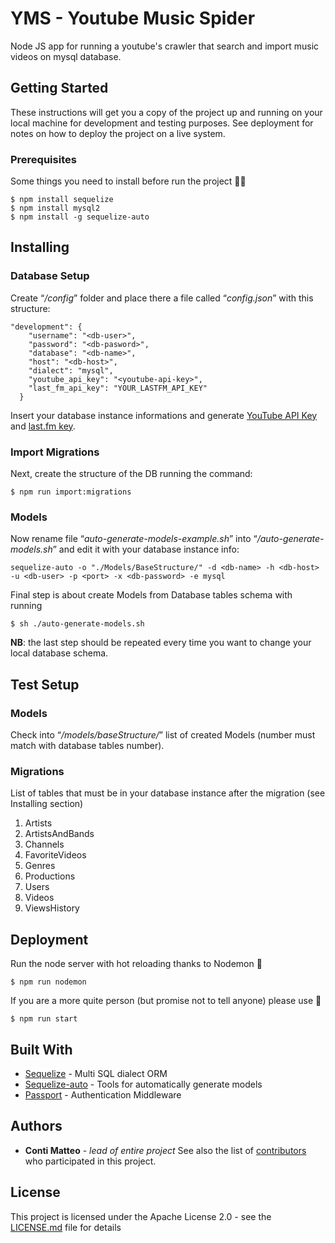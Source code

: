 # YMS - Youtube Music Spider
Node JS app for running a youtube's crawler that search and import music videos on mysql database.


## Getting Started

These instructions will get you a copy of the project up and running on your local machine for development and testing purposes. See deployment for notes on how to deploy the project on a live system.

### Prerequisites
Some things you need to install before run the project ✌🏼
```
$ npm install sequelize
$ npm install mysql2
$ npm install -g sequelize-auto
```


## Installing

### Database Setup
Create “*/config*” folder and place there a file called “*config.json*” with this structure:
```
"development": {
    "username": "<db-user>",
    "password": "<db-pasword>",
    "database": "<db-name>",
    "host": "<db-host>",
    "dialect": "mysql",
    "youtube_api_key": "<youtube-api-key>",
    "last_fm_api_key": "YOUR_LASTFM_API_KEY"
  }
```
Insert your database instance informations and generate [YouTube API Key](https://developers.google.com/youtube/v3/getting-started) and [last.fm key](https://www.last.fm/api/account/create).

### Import Migrations
Next, create the structure of the DB running the command:
```
$ npm run import:migrations
```

### Models
Now rename file “*auto-generate-models-example.sh*” into “*/auto-generate-models.sh*” and edit it with your database instance info: 
```
sequelize-auto -o "./Models/BaseStructure/" -d <db-name> -h <db-host> -u <db-user> -p <port> -x <db-password> -e mysql
```

Final step is about create Models from Database tables schema with running
```
$ sh ./auto-generate-models.sh
```
**NB**: the last step should be repeated every time you want to change your local database schema.


## Test Setup

### Models
Check into “*/models/baseStructure/*” list of created Models (number must match with database tables number).

### Migrations
List of tables that must be in your database instance after the migration (see Installing section)
1. Artists
2. ArtistsAndBands
3. Channels
4. FavoriteVideos
5. Genres
6. Productions
7. Users
8. Videos
9. ViewsHistory


## Deployment

Run the node server with hot reloading thanks to Nodemon 🚀
```
$ npm run nodemon
```

If you are a more quite person (but promise not to tell anyone) please use 🛵
```
$ npm run start
```


## Built With

* [Sequelize](https://github.com/sequelize/sequelize) - Multi SQL dialect ORM
* [Sequelize-auto](https://github.com/sequelize/sequelize-auto) - Tools for automatically generate models
* [Passport](https://github.com/jaredhanson/passport) - Authentication Middleware

## Authors

* **Conti Matteo** - *lead of entire project* 
See also the list of [contributors](https://github.com/contimatteo/Youtube-Music-Spider/graphs/contributors) who participated in this project.

## License

This project is licensed under the Apache License 2.0 - see the [LICENSE.md](LICENSE.md) file for details

